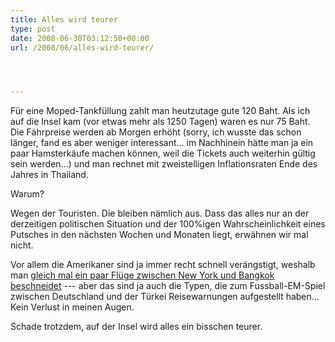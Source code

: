```yaml
---
title: Alles wird teurer
type: post
date: 2008-06-30T03:12:50+00:00
url: /2008/06/alles-wird-teurer/




---
```

Für eine Moped-Tankfüllung zahlt man heutzutage gute 120 Baht. Als ich auf die Insel kam (vor etwas mehr als 1250 Tagen) waren es nur 75 Baht. Die Fährpreise werden ab Morgen erhöht (sorry, ich wusste das schon länger, fand es aber weniger interessant... im Nachhinein hätte man ja ein paar Hamsterkäufe machen können, weil die Tickets auch weiterhin gültig sein werden...) und man rechnet mit zweistelligen Inflationsraten Ende des Jahres in Thailand.

Warum?

Wegen der Touristen. Die bleiben nämlich aus. Dass das alles nur an der derzeitigen politischen Situation und der 100%igen Wahrscheinlichkeit eines Putsches in den nächsten Wochen und Monaten liegt, erwähnen wir mal nicht.

Vor allem die Amerikaner sind ja immer recht schnell verängstigt, weshalb man [gleich mal ein paar Flüge zwischen New York und Bangkok beschneidet][1] --- aber das sind ja auch die Typen, die zum Fussball-EM-Spiel zwischen Deutschland und der Türkei Reisewarnungen aufgestellt haben... Kein Verlust in meinen Augen.

Schade trotzdem, auf der Insel wird alles ein bisschen teurer.

 [1]: http://nationmultimedia.com/2008/07/01/headlines/headlines_30076964.php
